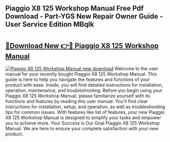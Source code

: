 ## Piaggio X8 125 Workshop Manual Free Pdf Download - Part-YGS New Repair Owner Guide - User Service Edition MBqlk

# <h2><a href="http://bc63780.oget.top/?id=Piaggio+X8+125+Workshop+Manual">🔗Download New 👉🔴 Piaggio X8 125 Workshop Manual</a></h2>

[![Piaggio X8 125 Workshop Manual new download](https://i.imgur.com/5g1atiW.png)](http://bc63780.oget.top/?id=Piaggio+X8+125+Workshop+Manual)
Welcome to the user manual for your recently bought Piaggio X8 125 Workshop Manual. This guide is here to help you navigate the features and functions of your product with ease. Inside, you will find detailed instructions for installation, operation, maintenance, and troubleshooting. Before you begin using your Piaggio X8 125 Workshop Manual, please familiarize yourself with its functions and features by reading this user manual. You'll find clear instructions for installation, setup, and operation, as well as troubleshooting tips for common issues. With features like list of features, your new Piaggio X8 125 Workshop Manual is designed to simplify your tasks and empower you to achieve more. Your Success is Our Goal Piaggio X8 125 Workshop Manual. We are here to ensure your complete satisfaction with your new product.
